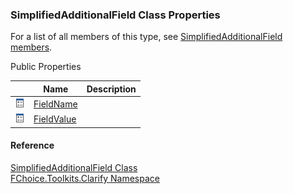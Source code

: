 ﻿### SimplifiedAdditionalField Class Properties

For a list of all members of this type, see [SimplifiedAdditionalField members](FChoice.Toolkits.Clarify~FChoice.Toolkits.Clarify.SimplifiedAdditionalField_members.md).

Public Properties

|   | Name | Description |
| --- | --- | --- |
| ![Public Property](dotnetimages/publicProperty.png) | [FieldName](FChoice.Toolkits.Clarify~FChoice.Toolkits.Clarify.SimplifiedAdditionalField~FieldName.md) |   |
| ![Public Property](dotnetimages/publicProperty.png) | [FieldValue](FChoice.Toolkits.Clarify~FChoice.Toolkits.Clarify.SimplifiedAdditionalField~FieldValue.md) |   |





#### Reference

[SimplifiedAdditionalField Class](FChoice.Toolkits.Clarify~FChoice.Toolkits.Clarify.SimplifiedAdditionalField.md)  
[FChoice.Toolkits.Clarify Namespace](FChoice.Toolkits.Clarify~FChoice.Toolkits.Clarify_namespace.md)